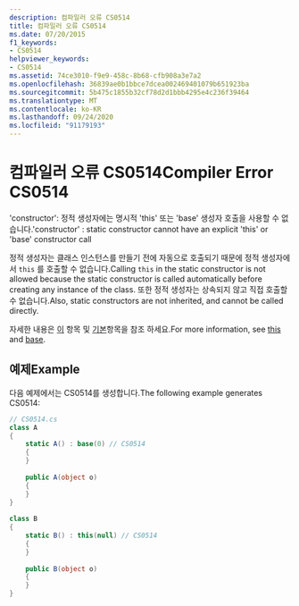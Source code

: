 ```yaml
---
description: 컴파일러 오류 CS0514
title: 컴파일러 오류 CS0514
ms.date: 07/20/2015
f1_keywords:
- CS0514
helpviewer_keywords:
- CS0514
ms.assetid: 74ce3010-f9e9-458c-8b68-cfb908a3e7a2
ms.openlocfilehash: 36839ae0b1bbce7dcea002469401079b651923ba
ms.sourcegitcommit: 5b475c1855b32cf78d2d1bbb4295e4c236f39464
ms.translationtype: MT
ms.contentlocale: ko-KR
ms.lasthandoff: 09/24/2020
ms.locfileid: "91179193"
---
```

# <a name="compiler-error-cs0514"></a><span data-ttu-id="e7afd-103">컴파일러 오류 CS0514</span><span class="sxs-lookup"><span data-stu-id="e7afd-103">Compiler Error CS0514</span></span>

<span data-ttu-id="e7afd-104">'constructor': 정적 생성자에는 명시적 'this' 또는 'base' 생성자 호출을 사용할 수 없습니다.</span><span class="sxs-lookup"><span data-stu-id="e7afd-104">'constructor' : static constructor cannot have an explicit 'this' or 'base' constructor call</span></span>  
  
 <span data-ttu-id="e7afd-105">정적 생성자는 클래스 인스턴스를 만들기 전에 자동으로 호출되기 때문에 정적 생성자에서 `this` 를 호출할 수 없습니다.</span><span class="sxs-lookup"><span data-stu-id="e7afd-105">Calling `this` in the static constructor is not allowed because the static constructor is called automatically before creating any instance of the class.</span></span> <span data-ttu-id="e7afd-106">또한 정적 생성자는 상속되지 않고 직접 호출할 수 없습니다.</span><span class="sxs-lookup"><span data-stu-id="e7afd-106">Also, static constructors are not inherited, and cannot be called directly.</span></span>  
  
 <span data-ttu-id="e7afd-107">자세한 내용은 [이](../language-reference/keywords/this.md) 항목 및 [기본](../language-reference/keywords/base.md)항목을 참조 하세요.</span><span class="sxs-lookup"><span data-stu-id="e7afd-107">For more information, see [this](../language-reference/keywords/this.md) and [base](../language-reference/keywords/base.md).</span></span>  
  
## <a name="example"></a><span data-ttu-id="e7afd-108">예제</span><span class="sxs-lookup"><span data-stu-id="e7afd-108">Example</span></span>  

 <span data-ttu-id="e7afd-109">다음 예제에서는 CS0514를 생성합니다.</span><span class="sxs-lookup"><span data-stu-id="e7afd-109">The following example generates CS0514:</span></span>  
  
```csharp  
// CS0514.cs  
class A  
{  
    static A() : base(0) // CS0514  
    {  
    }  
  
    public A(object o)  
    {  
    }  
}  
  
class B  
{  
    static B() : this(null) // CS0514  
    {  
    }  
  
    public B(object o)  
    {  
    }  
}  
```
